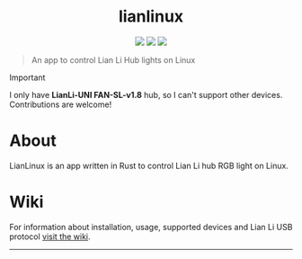 <h1 align="center">lianlinux</h1>

<p align="center">
  <a href="https://github.com/crptmem/lianlinux/stargazers"><img src="https://img.shields.io/github/stars/crptmem/lianlinux?colorA=151515&colorB=B66467&style=for-the-badge&logo=starship"></a>
  <a href="https://github.com/crptmem/lianlinux/issues"><img src="https://img.shields.io/github/issues/crptmem/lianlinux?colorA=151515&colorB=8C977D&style=for-the-badge&logo=bugatti"></a>
  <a href="https://github.com/crptmem/lianlinux/network/members"><img src="https://img.shields.io/github/forks/crptmem/lianlinux?colorA=151515&colorB=D9BC8C&style=for-the-badge&logo=github"></a>
</p>

> An app to control Lian Li Hub lights on Linux

> [!IMPORTANT]  
> I only have **LianLi-UNI FAN-SL-v1.8** hub, so I can't support other devices. Contributions are welcome!

# About
LianLinux is an app written in Rust to control Lian Li hub RGB light on Linux.

# Wiki
For information about installation, usage, supported devices and Lian Li USB protocol [visit the wiki](https://github.com/crptmem/lianlinux/wiki).

---
<p align="center>GNU General Public License v3.0</p>


